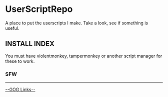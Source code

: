 # UserScriptRepo
A place to put the userscripts I make. Take a look, see if something is useful.


## INSTALL INDEX
You must have violentmonkey, tampermonkey or another script manager for these to work.

### SFW 
-----------
[--GOG Links--](https://github.com/masterofobzene/UserScriptRepo/raw/refs/heads/main/SFW/--GOG%20Links--.user.js)
